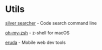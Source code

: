 # Utils


[silver searcher][1] - Code search command line

[oh-my-zsh][2] - z-shell for macOS

[eruda][3] - Mobile web dev tools

[1]:https://github.com/ggreer/the_silver_searcher
[2]:https://github.com/robbyrussell/oh-my-zsh
[3]:https://github.com/liriliri/eruda

